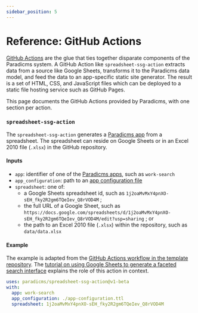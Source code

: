 ```yaml
---
sidebar_position: 5
---
```


# Reference: GitHub Actions

[GitHub Actions](https://github.com/features/actions) are the glue that ties together disparate components of the Paradicms system. A GitHub Action like `spreadsheet-ssg-action` extracts data from a source like Google Sheets, transforms it to the Paradicms data model, and feed the data to an app-specific static site generator. The result is a set of HTML, CSS, and JavaScript files which can be deployed to a static file hosting service such as GitHub Pages.

This page documents the GitHub Actions provided by Paradicms, with one section per action.


### `spreadsheet-ssg-action`

The `spreadsheet-ssg-action` generates a [Paradicms app](./apps) from a spreadsheet. The spreadsheet can reside on Google Sheets or in an Excel 2010 file (`.xlsx`) in the GitHub repository.

#### Inputs

* `app`: identifier of one of the [Paradicms apps](./apps), such as `work-search`
* `app_configuration`: path to an [app configuration file](./app-configuration)
* `spreadsheet`: one of:
    * a Google Sheets spreadsheet id, such as `1j2oaMvMxY4pnXO-sEH_fky2R2gm6TQeIev_Q8rVOD4M` ;
    * the full URL of a Google Sheet, such as `https://docs.google.com/spreadsheets/d/1j2oaMvMxY4pnXO-sEH_fky2R2gm6TQeIev_Q8rVOD4M/edit?usp=sharing` ; or
    * the path to an Excel 2010 file (`.xlsx`) within the repository, such as `data/data.xlsx`

#### Example

The example is adapted from the [GitHub Actions workflow in the template repository](https://raw.githubusercontent.com/dressdiscover/exhibitions/main/.github/workflows/build.yml). The [tutorial on using Google Sheets to generate a faceted search interface](/docs/tutorials/spreadsheet-ssg) explains the role of this action in context.

```yaml
uses: paradicms/spreadsheet-ssg-action@v1-beta
with:
  app: work-search
  app_configuration: ./app-configuration.ttl
  spreadsheet: 1j2oaMvMxY4pnXO-sEH_fky2R2gm6TQeIev_Q8rVOD4M
```
